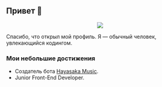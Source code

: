 ## Привет 👋

<p align="center"> <img src="https://readme-typing-svg.herokuapp.com/?lines=Hello+there,+I'm+EternityJS!&center=true&width=380&height=45"> </p>

Спасибо, что открыл мой профиль. Я — обычный человек, увлекающийся кодингом.

### Мои небольшие достижения
- Создатель бота [Hayasaka Music](https://discord.com/oauth2/authorize?client_id=934233502558326794&permissions=49630272&scope=bot%20applications.commands).
- Junior Front-End Developer.

<a href="https://discord.gg/Pj2EuYEkew">
  <img srl="https://discord.gg/Pj2EuYEkew" />
</a>
